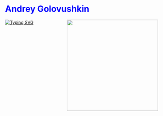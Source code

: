# <a href="(https://github.com/Frenky19)" style="color: blue; text-decoration: none">Andrey Golovushkin</a>

<div style="display: flex; justify-content: space-between; align-items: flex-start; width: 100%; margin: 0; padding: 0; gap: 20px">
  <!-- Текст слева -->
  <div style="flex: 1; min-width: 0; border: none !important">
    <a href="https://git.io/typing-svg" style="display: block; border: none !important">
      <img src="https://readme-typing-svg.demolab.com?font=Fira+Code&pause=1000&width=435&lines=Welcome+to+my+profile!;Studying+backend+python+development;Fine+to+learn+something+new;20+years+of+promting+expirience:)" 
           alt="Typing SVG" 
           style="border: none !important; max-width: 100%">
    </a>
  </div>
  
  <!-- Гифка справа -->
  <div style="flex-shrink: 0; border: none !important">
    <img src="https://media4.giphy.com/media/v1.Y2lkPTc5MGI3NjExM3loYWd1bzU3NHNsOWh6eWU1YWtjbGVweGjmOHMxdDl2YXVwdWZ3biZlcD12MV9pbnRlcm5hbF9naWZfYnlfaWQmY3Q9Zw/4N5vB4aErlVtVsywBw/giphy.gif" 
         width="300" 
         style="display: block; border: none !important">
  </div>
</div>




